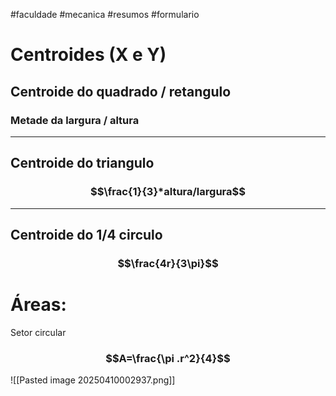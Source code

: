 #faculdade #mecanica #resumos #formulario 
# Centroides (X e Y)

## Centroide do quadrado / retangulo

### Metade da largura / altura

---
## Centroide do triangulo

### $$\frac{1}{3}*altura/largura$$

---
## Centroide do 1/4 circulo

### $$\frac{4r}{3\pi}$$



# Áreas:

Setor circular

### $$A=\frac{\pi .r^2}{4}$$

![[Pasted image 20250410002937.png]]